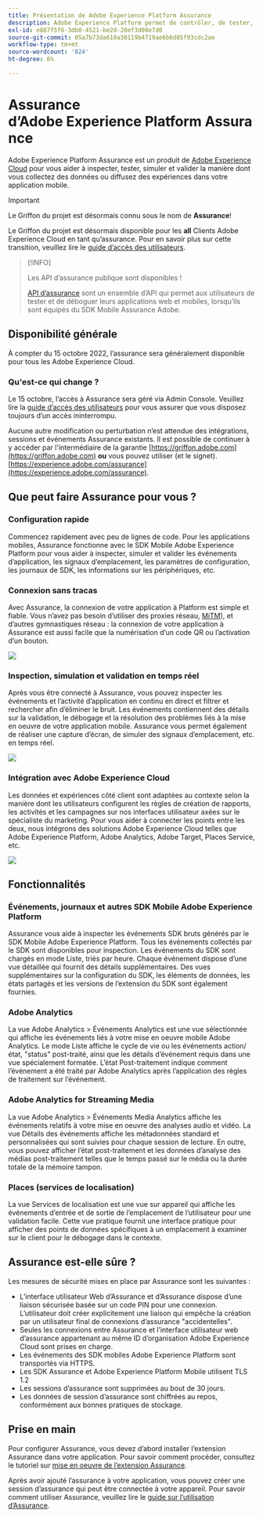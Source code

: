 ```yaml
---
title: Présentation de Adobe Experience Platform Assurance
description: Adobe Experience Platform permet de contrôler, de tester, de simuler et de valider la manière dont vous collectez les données ou dont les expériences sont accomplies dans vos applications mobiles.
exl-id: e887f5f6-3db0-4521-be2d-20ef3d08e7d0
source-git-commit: 05a7b73da610a30119b4719ae6b6d85f93cdc2ae
workflow-type: tm+mt
source-wordcount: '824'
ht-degree: 6%

---
```


# Assurance d’Adobe Experience Platform Assurance

Adobe Experience Platform Assurance est un produit de [Adobe Experience Cloud](https://www.adobe.com/fr/experience-cloud.html) pour vous aider à inspecter, tester, simuler et valider la manière dont vous collectez des données ou diffusez des expériences dans votre application mobile.

>[!IMPORTANT]
>
> Le Griffon du projet est désormais connu sous le nom de **Assurance**!
>
> Le Griffon du projet est désormais disponible pour les **all** Clients Adobe Experience Cloud en tant qu’assurance. Pour en savoir plus sur cette transition, veuillez lire le [guide d’accès des utilisateurs](./user-access.md).

>[!INFO]
>
>Les API d’assurance publique sont disponibles !
>
>[API d’assurance](https://developer.adobe.com/adobe-assurance-public-apis/) sont un ensemble d’API qui permet aux utilisateurs de tester et de déboguer leurs applications web et mobiles, lorsqu’ils sont équipés du SDK Mobile Assurance Adobe.

## Disponibilité générale

À compter du 15 octobre 2022, l’assurance sera généralement disponible pour tous les Adobe Experience Cloud.

### Qu&#39;est-ce qui change ?

Le 15 octobre, l’accès à Assurance sera géré via Admin Console. Veuillez lire la [guide d’accès des utilisateurs](./user-access.md) pour vous assurer que vous disposez toujours d’un accès ininterrompu.

Aucune autre modification ou perturbation n’est attendue des intégrations, sessions et événements Assurance existants. Il est possible de continuer à y accéder par l&#39;intermédiaire de la garantie [https://griffon.adobe.com](https://griffon.adobe.com) **ou** vous pouvez utiliser (et le signet). [https://experience.adobe.com/assurance](https://experience.adobe.com/assurance).

## Que peut faire Assurance pour vous ?

### Configuration rapide

Commencez rapidement avec peu de lignes de code. Pour les applications mobiles, Assurance fonctionne avec le SDK Mobile Adobe Experience Platform pour vous aider à inspecter, simuler et valider les événements d’application, les signaux d’emplacement, les paramètres de configuration, les journaux de SDK, les informations sur les périphériques, etc.

### Connexion sans tracas

Avec Assurance, la connexion de votre application à Platform est simple et fiable. Vous n’avez pas besoin d’utiliser des proxies réseau, [MiTM](https://en.wikipedia.org/wiki/Man-in-the-middle_attack)), et d’autres gymnastiques réseau : la connexion de votre application à Assurance est aussi facile que la numérisation d’un code QR ou l’activation d’un bouton.

![](./images/index/no-hassle-connection.png)

### Inspection, simulation et validation en temps réel

Après vous être connecté à Assurance, vous pouvez inspecter les événements et l’activité d’application en continu en direct et filtrer et rechercher afin d’éliminer le bruit. Les événements contiennent des détails sur la validation, le débogage et la résolution des problèmes liés à la mise en oeuvre de votre application mobile. Assurance vous permet également de réaliser une capture d’écran, de simuler des signaux d’emplacement, etc. en temps réel.

![](./images/index/real-time-insepction.png)

### Intégration avec Adobe Experience Cloud

Les données et expériences côté client sont adaptées au contexte selon la manière dont les utilisateurs configurent les règles de création de rapports, les activités et les campagnes sur nos interfaces utilisateur axées sur le spécialiste du marketing. Pour vous aider à connecter les points entre les deux, nous intégrons des solutions Adobe Experience Cloud telles que Adobe Experience Platform, Adobe Analytics, Adobe Target, Places Service, etc.

![](./images/index/integration.png)

## Fonctionnalités

### Événements, journaux et autres SDK Mobile Adobe Experience Platform

Assurance vous aide à inspecter les événements SDK bruts générés par le SDK Mobile Adobe Experience Platform. Tous les événements collectés par le SDK sont disponibles pour inspection. Les événements du SDK sont chargés en mode Liste, triés par heure. Chaque événement dispose d’une vue détaillée qui fournit des détails supplémentaires. Des vues supplémentaires sur la configuration du SDK, les éléments de données, les états partagés et les versions de l’extension du SDK sont également fournies.

### Adobe Analytics

La vue Adobe Analytics > Événements Analytics est une vue sélectionnée qui affiche les événements liés à votre mise en oeuvre mobile Adobe Analytics. Le mode Liste affiche le cycle de vie ou les événements action/état, &quot;status&quot; post-traité, ainsi que les détails d’événement requis dans une vue spécialement formatée. L’état Post-traitement indique comment l’événement a été traité par Adobe Analytics après l’application des règles de traitement sur l’événement.

### Adobe Analytics for Streaming Media

La vue Adobe Analytics > Événements Media Analytics affiche les événements relatifs à votre mise en oeuvre des analyses audio et vidéo. La vue Détails des événements affiche les métadonnées standard et personnalisées qui sont suivies pour chaque session de lecture. En outre, vous pouvez afficher l’état post-traitement et les données d’analyse des médias post-traitement telles que le temps passé sur le média ou la durée totale de la mémoire tampon.

### Places (services de localisation)

La vue Services de localisation est une vue sur appareil qui affiche les événements d’entrée et de sortie de l’emplacement de l’utilisateur pour une validation facile. Cette vue pratique fournit une interface pratique pour afficher des points de données spécifiques à un emplacement à examiner sur le client pour le débogage dans le contexte.

## Assurance est-elle sûre ?

Les mesures de sécurité mises en place par Assurance sont les suivantes :

* L’interface utilisateur Web d’Assurance et d’Assurance dispose d’une liaison sécurisée basée sur un code PIN pour une connexion. L’utilisateur doit créer explicitement une liaison qui empêche la création par un utilisateur final de connexions d’assurance &quot;accidentelles&quot;.
* Seules les connexions entre Assurance et l’interface utilisateur web d’assurance appartenant au même ID d’organisation Adobe Experience Cloud sont prises en charge.
* Les événements des SDK mobiles Adobe Experience Platform sont transportés via HTTPS.
* Les SDK Assurance et Adobe Experience Platform Mobile utilisent TLS 1.2
* Les sessions d’assurance sont supprimées au bout de 30 jours.
* Les données de session d’assurance sont chiffrées au repos, conformément aux bonnes pratiques de stockage.

## Prise en main

Pour configurer Assurance, vous devez d’abord installer l’extension Assurance dans votre application. Pour savoir comment procéder, consultez le tutoriel sur [mise en oeuvre de l’extension Assurance](https://developer.adobe.com/client-sdks/documentation/platform-assurance-sdk/#add-the-aep-assurance-extension-to-your-app).

Après avoir ajouté l’assurance à votre application, vous pouvez créer une session d’assurance qui peut être connectée à votre appareil. Pour savoir comment utiliser Assurance, veuillez lire le [guide sur l’utilisation d’Assurance](./tutorials/using-assurance.md).
